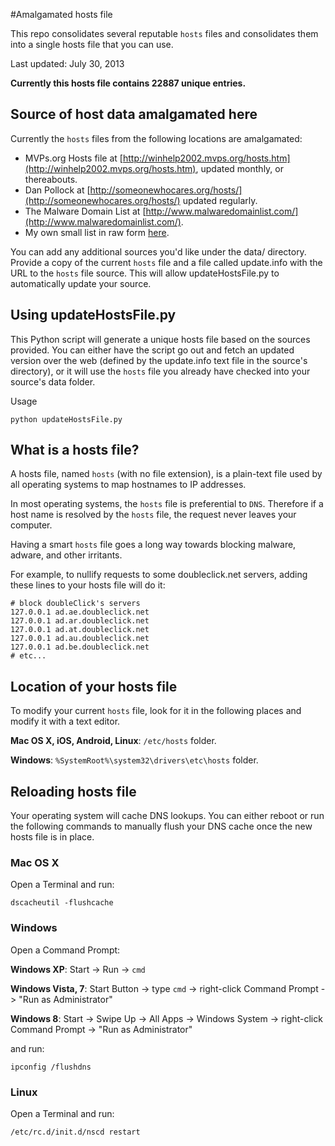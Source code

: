 #Amalgamated hosts file

This repo consolidates several reputable `hosts` files and consolidates them into a single hosts file that you can use.

Last updated: July 30, 2013

**Currently this hosts file contains 22887 unique entries.**

## Source of host data amalgamated here

Currently the `hosts` files from the following locations are amalgamated:

* MVPs.org Hosts file at [http://winhelp2002.mvps.org/hosts.htm](http://winhelp2002.mvps.org/hosts.htm), updated monthly, or thereabouts.
* Dan Pollock at [http://someonewhocares.org/hosts/](http://someonewhocares.org/hosts/) updated regularly.
* The Malware Domain List at [http://www.malwaredomainlist.com/](http://www.malwaredomainlist.com/).
* My own small list in raw form [here](https://raw.github.com/StevenBlack/hosts/master/data/StevenBlack/hosts).

You can add any additional sources you'd like under the data/ directory. Provide a copy of the current `hosts` file and a file called
update.info with the URL to the `hosts` file source. This will allow updateHostsFile.py to automatically update your source.

## Using updateHostsFile.py

This Python script will generate a unique hosts file based on the sources provided. You can either have the script go out and fetch an updated version over the web (defined by the update.info text file in the source's directory), or it will use the `hosts` file you already have checked into your source's data folder.

Usage

    python updateHostsFile.py

## What is a hosts file?

A hosts file, named `hosts` (with no file extension), is a plain-text file used by all operating systems to map hostnames to IP addresses. 

In most operating systems, the `hosts` file is preferential to `DNS`.  Therefore if a host name is resolved by the `hosts` file, the request never leaves your computer.

Having a smart `hosts` file goes a long way towards blocking malware, adware, and other irritants.

For example, to nullify requests to some doubleclick.net servers, adding these lines to your hosts file will do it:

    # block doubleClick's servers
    127.0.0.1 ad.ae.doubleclick.net
    127.0.0.1 ad.ar.doubleclick.net
    127.0.0.1 ad.at.doubleclick.net
    127.0.0.1 ad.au.doubleclick.net
    127.0.0.1 ad.be.doubleclick.net
    # etc...



## Location of your hosts file
To modify your current `hosts` file, look for it in the following places and modify it with a text editor.

**Mac OS X, iOS, Android, Linux**: `/etc/hosts` folder.

**Windows**: `%SystemRoot%\system32\drivers\etc\hosts` folder.

## Reloading hosts file
Your operating system will cache DNS lookups. You can either reboot or run the following commands to manually flush your DNS cache once the new hosts file is in place.

### Mac OS X
Open a Terminal and run:

`dscacheutil -flushcache`

### Windows
Open a Command Prompt:

**Windows XP**: Start -> Run -> `cmd`

**Windows Vista, 7**: Start Button -> type `cmd` -> right-click Command Prompt -> "Run as Administrator"

**Windows 8**: Start -> Swipe Up -> All Apps -> Windows System -> right-click Command Prompt -> "Run as Administrator"

and run:

`ipconfig /flushdns`

### Linux
Open a Terminal and run:

`/etc/rc.d/init.d/nscd restart`